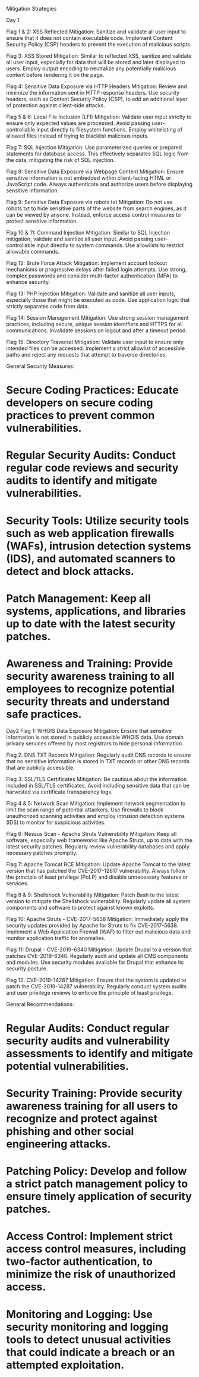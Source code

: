 Mitigation Strategies

Day 1

Flag 1 & 2: XSS Reflected
Mitigation: Sanitize and validate all user input to ensure that it does not contain executable code. Implement Content Security Policy (CSP) headers to prevent the execution of malicious scripts.

Flag 3: XSS Stored
Mitigation: Similar to reflected XSS, sanitize and validate all user input, especially for data that will be stored and later displayed to users. Employ output encoding to neutralize any potentially malicious content before rendering it on the page.

Flag 4: Sensitive Data Exposure via HTTP Headers
Mitigation: Review and minimize the information sent in HTTP response headers. Use security headers, such as Content Security Policy (CSP), to add an additional layer of protection against client-side attacks.

Flag 5 & 6: Local File Inclusion (LFI)
Mitigation: Validate user input strictly to ensure only expected values are processed. Avoid passing user-controllable input directly to filesystem functions. Employ whitelisting of allowed files instead of trying to blacklist malicious inputs.

Flag 7: SQL Injection
Mitigation: Use parameterized queries or prepared statements for database access. This effectively separates SQL logic from the data, mitigating the risk of SQL injection.

Flag 8: Sensitive Data Exposure via Webpage Content
Mitigation: Ensure sensitive information is not embedded within client-facing HTML or JavaScript code. Always authenticate and authorize users before displaying sensitive information.

Flag 9: Sensitive Data Exposure via robots.txt
Mitigation: Do not use robots.txt to hide sensitive parts of the website from search engines, as it can be viewed by anyone. Instead, enforce access control measures to protect sensitive information.

Flag 10 & 11: Command Injection
Mitigation: Similar to SQL Injection mitigation, validate and sanitize all user input. Avoid passing user-controllable input directly to system commands. Use allowlists to restrict allowable commands.

Flag 12: Brute Force Attack
Mitigation: Implement account lockout mechanisms or progressive delays after failed login attempts. Use strong, complex passwords and consider multi-factor authentication (MFA) to enhance security.

Flag 13: PHP Injection
Mitigation: Validate and sanitize all user inputs, especially those that might be executed as code. Use application logic that strictly separates code from data.

Flag 14: Session Management
Mitigation: Use strong session management practices, including secure, unique session identifiers and HTTPS for all communications. Invalidate sessions on logout and after a timeout period.

Flag 15: Directory Traversal
Mitigation: Validate user input to ensure only intended files can be accessed. Implement a strict allowlist of accessible paths and reject any requests that attempt to traverse directories.

General Security Measures:
# Secure Coding Practices: Educate developers on secure coding practices to prevent common vulnerabilities.
# Regular Security Audits: Conduct regular code reviews and security audits to identify and mitigate vulnerabilities.
# Security Tools: Utilize security tools such as web application firewalls (WAFs), intrusion detection systems (IDS), and automated scanners to detect and block attacks.
# Patch Management: Keep all systems, applications, and libraries up to date with the latest security patches.
# Awareness and Training: Provide security awareness training to all employees to recognize potential security threats and understand safe practices.

Day2 
Flag 1: WHOIS Data Exposure
Mitigation: Ensure that sensitive information is not stored in publicly accessible WHOIS data. Use domain privacy services offered by most registrars to hide personal information.

Flag 2: DNS TXT Records
Mitigation: Regularly audit DNS records to ensure that no sensitive information is stored in TXT records or other DNS records that are publicly accessible.

Flag 3: SSL/TLS Certificates
Mitigation: Be cautious about the information included in SSL/TLS certificates. Avoid including sensitive data that can be harvested via certificate transparency logs.

Flag 4 & 5: Network Scan
Mitigation: Implement network segmentation to limit the scan range of potential attackers. Use firewalls to block unauthorized scanning activities and employ intrusion detection systems (IDS) to monitor for suspicious
activities.

Flag 6: Nessus Scan - Apache Struts Vulnerability
Mitigation: Keep all software, especially web frameworks like Apache Struts, up to date with the latest security patches. Regularly review vulnerability databases and apply necessary patches promptly.

Flag 7: Apache Tomcat RCE
Mitigation: Update Apache Tomcat to the latest version that has patched the CVE-2017-12617 vulnerability. Always follow the principle of least privilege (PoLP) and disable unnecessary features or services.

Flag 8 & 9: Shellshock Vulnerability
Mitigation: Patch Bash to the latest version to mitigate the Shellshock vulnerability. Regularly update all system components and software to protect against known exploits.

Flag 10: Apache Struts - CVE-2017-5638
Mitigation: Immediately apply the security updates provided by Apache for Struts to fix CVE-2017-5638. Implement a Web Application Firewall (WAF) to filter out malicious data and monitor application traffic for anomalies.

Flag 11: Drupal - CVE-2019-6340
Mitigation: Update Drupal to a version that patches CVE-2019-6340. Regularly audit and update all CMS components and modules. Use security modules available for Drupal that enhance its security posture.

Flag 12: CVE-2019-14287
Mitigation: Ensure that the system is updated to patch the CVE-2019-14287 vulnerability. Regularly conduct system audits and user privilege reviews to enforce the principle of least privilege.

General Recommendations:
# Regular Audits: Conduct regular security audits and vulnerability assessments to identify and mitigate potential vulnerabilities.
# Security Training: Provide security awareness training for all users to recognize and protect against phishing and other social engineering attacks.
# Patching Policy: Develop and follow a strict patch management policy to ensure timely application of security patches.
# Access Control: Implement strict access control measures, including two-factor authentication, to minimize the risk of unauthorized access.
# Monitoring and Logging: Use security monitoring and logging tools to detect unusual activities that could indicate a breach or an attempted exploitation.
